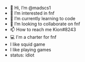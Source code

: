 - 👋 Hi, I’m @madscs1
- 👀 I’m interested in fnf
- 🌱 I’m currently learning to code
- 💞️ I’m looking to collaborate on fnf
- 📫 How to reach me Kion#8243
- 💻 I'm a charter for fnf
- I like squid game
- I like playing games
- status: idiot
